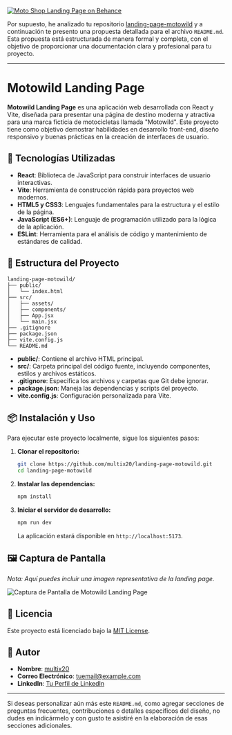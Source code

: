 [![Moto Shop Landing Page on Behance](https://tse4.mm.bing.net/th?id=OIP.9_wuwtFsS8kpZsMFJSdu7QHaFJ\&pid=Api)](https://www.behance.net/gallery/182781887/Moto-Shop-Landing-Page)

Por supuesto, he analizado tu repositorio [landing-page-motowild](https://github.com/multix20/landing-page-motowild) y a continuación te presento una propuesta detallada para el archivo `README.md`. Esta propuesta está estructurada de manera formal y completa, con el objetivo de proporcionar una documentación clara y profesional para tu proyecto.

---

# Motowild Landing Page

**Motowild Landing Page** es una aplicación web desarrollada con React y Vite, diseñada para presentar una página de destino moderna y atractiva para una marca ficticia de motocicletas llamada "Motowild". Este proyecto tiene como objetivo demostrar habilidades en desarrollo front-end, diseño responsivo y buenas prácticas en la creación de interfaces de usuario.

## 🚀 Tecnologías Utilizadas

* **React**: Biblioteca de JavaScript para construir interfaces de usuario interactivas.
* **Vite**: Herramienta de construcción rápida para proyectos web modernos.
* **HTML5 y CSS3**: Lenguajes fundamentales para la estructura y el estilo de la página.
* **JavaScript (ES6+)**: Lenguaje de programación utilizado para la lógica de la aplicación.
* **ESLint**: Herramienta para el análisis de código y mantenimiento de estándares de calidad.

## 📁 Estructura del Proyecto

```plaintext
landing-page-motowild/
├── public/
│   └── index.html
├── src/
│   ├── assets/
│   ├── components/
│   ├── App.jsx
│   └── main.jsx
├── .gitignore
├── package.json
├── vite.config.js
└── README.md
```

* **public/**: Contiene el archivo HTML principal.
* **src/**: Carpeta principal del código fuente, incluyendo componentes, estilos y archivos estáticos.
* **.gitignore**: Especifica los archivos y carpetas que Git debe ignorar.
* **package.json**: Maneja las dependencias y scripts del proyecto.
* **vite.config.js**: Configuración personalizada para Vite.

## 📦 Instalación y Uso

Para ejecutar este proyecto localmente, sigue los siguientes pasos:

1. **Clonar el repositorio:**

   ```bash
   git clone https://github.com/multix20/landing-page-motowild.git
   cd landing-page-motowild
   ```

2. **Instalar las dependencias:**

   ```bash
   npm install
   ```

3. **Iniciar el servidor de desarrollo:**

   ```bash
   npm run dev
   ```

   La aplicación estará disponible en `http://localhost:5173`.

## 🖼️ Captura de Pantalla

*Nota: Aquí puedes incluir una imagen representativa de la landing page.*

![Captura de Pantalla de Motowild Landing Page](ruta/a/la/imagen.png)

## 📄 Licencia

Este proyecto está licenciado bajo la [MIT License](LICENSE).

## 👤 Autor

* **Nombre**: [multix20](https://github.com/multix20)
* **Correo Electrónico**: [tuemail@example.com](mailto:tuemail@example.com)
* **LinkedIn**: [Tu Perfil de LinkedIn](https://www.linkedin.com/in/tu-perfil)

---

Si deseas personalizar aún más este `README.md`, como agregar secciones de preguntas frecuentes, contribuciones o detalles específicos del diseño, no dudes en indicármelo y con gusto te asistiré en la elaboración de esas secciones adicionales.
